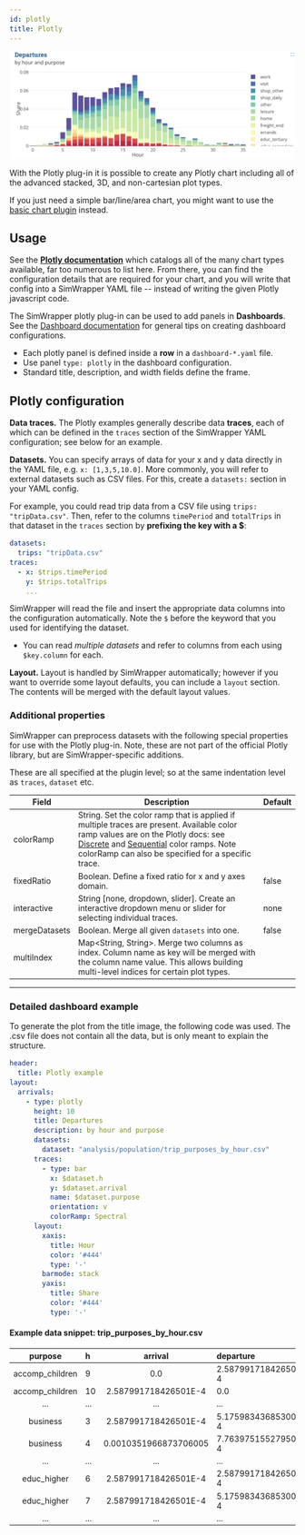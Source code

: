 ```yaml
---
id: plotly
title: Plotly
---
```


![plotly example](assets/plotly.png)

With the Plotly plug-in it is possible to create any Plotly chart including all of the advanced stacked, 3D, and non-cartesian plot types.

If you just need a simple bar/line/area chart, you might want to use the [basic chart plugin](ref-bar-area-line.md) instead.

## Usage

See the **[Plotly documentation](https://plotly.com/javascript/)** which catalogs all of the many chart types available, far too numerous to list here. From there, you can find the configuration details that are required for your chart, and you will write that config into a SimWrapper YAML file -- instead of writing the given Plotly javascript code.

The SimWrapper plotly plug-in can be used to add panels in **Dashboards**. See the [Dashboard documentation](guide-dashboards.md) for general tips on creating dashboard configurations.

- Each plotly panel is defined inside a **row** in a `dashboard-*.yaml` file.
- Use panel `type: plotly` in the dashboard configuration.
- Standard title, description, and width fields define the frame.

## Plotly configuration

**Data traces.** The Plotly examples generally describe data **traces**, each of which can be defined in the `traces` section of the SimWrapper YAML configuration; see below for an example.

**Datasets.** You can specify arrays of data for your x and y data directly in the YAML file, e.g. `x: [1,3,5,10.0]`. More commonly, you will refer to external datasets such as CSV files. For this, create a `datasets:` section in your YAML config.

For example, you could read trip data from a CSV file using `trips: "tripData.csv"`. Then, refer to the columns `timePeriod` and `totalTrips` in that dataset in the `traces` section by **prefixing the key with a $**:

```yaml
datasets:
  trips: "tripData.csv"
traces:
  - x: $trips.timePeriod
    y: $trips.totalTrips
    ...
```
SimWrapper will read the file and insert the appropriate data columns into the configuration automatically. Note the `$` before the keyword that you used for identifying the dataset.

- You can read _multiple datasets_ and refer to columns from each using `$key.column` for each.

**Layout.** Layout is handled by SimWrapper automatically; however if you want to override some layout defaults, you can include a `layout` section. The contents will be merged with the default layout values.

### Additional properties

SimWrapper can preprocess datasets with the following special properties for use with the Plotly plug-in. Note, these are not part of the official Plotly library, but are SimWrapper-specific additions.

These are all specified at the plugin level; so at the same indentation level as `traces`, `dataset` etc.

|**Field**|**Description**|**Default**|
|---------|---------------|-----------|
|colorRamp|String. Set the color ramp that is applied if multiple traces are present. Available color ramp values are on the Plotly docs: see [Discrete](https://plotly.com/python/discrete-color/#color-sequences-in-plotly-express) and [Sequential](https://plotly.com/python/builtin-colorscales/#builtin-sequential-color-scales) color ramps. Note colorRamp can also be specified for a specific trace.||
|fixedRatio|Boolean. Define a fixed ratio for x and y axes domain.|false|
|interactive|String [none, dropdown, slider]. Create an interactive dropdown menu or slider for selecting individual traces.|none|
|mergeDatasets|Boolean. Merge all given `datasets` into one.|false|
|multiIndex|Map<String, String>. Merge two columns as index. Column name as key will be merged with the column name value. This allows building multi-level indices for certain plot types.||

---

### Detailed dashboard example

To generate the plot from the title image, the following code was used. The .csv file does not contain all the data, but is only meant to explain the structure.

```yaml
header:
  title: Plotly example
layout:
  arrivals:
    - type: plotly
      height: 10
      title: Departures
      description: by hour and purpose
      datasets:
        dataset: "analysis/population/trip_purposes_by_hour.csv"
      traces:
        - type: bar
          x: $dataset.h
          y: $dataset.arrival
          name: $dataset.purpose
          orientation: v
          colorRamp: Spectral
      layout:
        xaxis:
          title: Hour
          color: '#444'
          type: '-'
        barmode: stack
        yaxis:
          title: Share
          color: '#444'
          type: '-'
```

#### Example data snippet: trip_purposes_by_hour.csv

|   purpose      |   h   |         arrival           |         departure        |
|:--------------:|:------|:-------------------------:|:-------------------------|
| accomp_children|   9   |    0.0                    | 2.587991718426501E-4    |
| accomp_children|   10  |    2.587991718426501E-4  | 0.0                     |
| ...            |  ...  |    ...                    | ...                     |
| business       |   3   |    2.587991718426501E-4  | 5.175983436853002E-4    |
| business       |   4   |    0.0010351966873706005| 7.763975155279503E-4    |
| ...            |  ...  |    ...                    | ...                     |
| educ_higher    |   6   |    2.587991718426501E-4  | 2.587991718426501E-4    |
| educ_higher    |   7   |    2.587991718426501E-4  | 5.175983436853002E-4    |
| ...    |   ...   |    ...  | ... |

